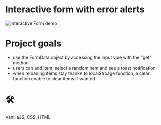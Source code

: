 # Interactive form with error alerts
![Interactive Form demo](https://github.com/teotimepacreau/Interactive-Form-Day-14-of-100DaysOfCode/blob/main/interactiveform.gif)

# Project goals
- use the FormData object by accessing the input vlue with the "get" method
- users can add item, select a random item and see a toast notification
- when reloading items stay thanks to localStroage function, a clear function enable to clear items if wanted

# 🛠️
VanillaJS, CSS, HTML
